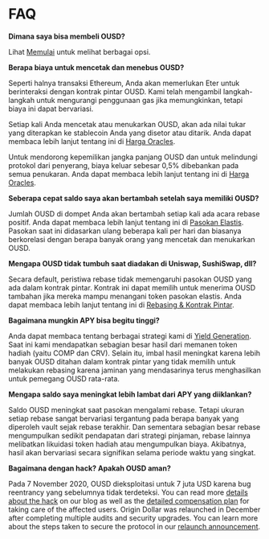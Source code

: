 # FAQ

**Dimana saya bisa membeli OUSD?**

Lihat [Memulai](https://docs.ousd.com/getting-started) untuk melihat berbagai opsi.

**Berapa biaya untuk mencetak dan menebus OUSD?**

Seperti halnya transaksi Ethereum, Anda akan memerlukan Eter untuk berinteraksi dengan kontrak pintar OUSD. Kami telah mengambil langkah-langkah untuk mengurangi penggunaan gas jika memungkinkan, tetapi biaya ini dapat bervariasi.

Setiap kali Anda mencetak atau menukarkan OUSD, akan ada nilai tukar yang diterapkan ke stablecoin Anda yang disetor atau ditarik. Anda dapat membaca lebih lanjut tentang ini di [Harga Oracles](https://docs.ousd.com/core-concepts/price-oracles).

Untuk mendorong kepemilikan jangka panjang OUSD dan untuk melindungi protokol dari penyerang, biaya keluar sebesar 0,5% dibebankan pada semua penukaran. Anda dapat membaca lebih lanjut tentang ini di [Harga Oracles](https://docs.ousd.com/how-it-works).

**Seberapa cepat saldo saya akan bertambah setelah saya memiliki OUSD?**

Jumlah OUSD di dompet Anda akan bertambah setiap kali ada acara rebase positif. Anda dapat membaca lebih lanjut tentang ini di [ Pasokan Elastis](https://docs.ousd.com/core-concepts/elastic-supply). Pasokan saat ini didasarkan ulang beberapa kali per hari dan biasanya berkorelasi dengan berapa banyak orang yang mencetak dan menukarkan OUSD.

**Mengapa OUSD tidak tumbuh saat diadakan di Uniswap, SushiSwap, dll?**

Secara default, peristiwa rebase tidak memengaruhi pasokan OUSD yang ada dalam kontrak pintar. Kontrak ini dapat memilih untuk menerima OUSD tambahan jika mereka mampu menangani token pasokan elastis. Anda dapat membaca lebih lanjut tentang ini di [Rebasing & Kontrak Pintar](https://docs.ousd.com/core-concepts/elastic-supply/rebasing-and-smart-contracts).

**Bagaimana mungkin APY bisa begitu tinggi?**

Anda dapat membaca tentang berbagai strategi kami di [Yield Generation](https://docs.ousd.com/core-concepts/yield-generation). Saat ini kami mendapatkan sebagian besar hasil dari memanen token hadiah \(yaitu COMP dan CRV\). Selain itu, imbal hasil meningkat karena lebih banyak OUSD ditahan dalam kontrak pintar yang tidak memilih untuk melakukan rebasing karena jaminan yang mendasarinya terus menghasilkan untuk pemegang OUSD rata-rata.

**Mengapa saldo saya meningkat lebih lambat dari APY yang diiklankan?**

Saldo OUSD meningkat saat pasokan mengalami rebase. Tetapi ukuran setiap rebase sangat bervariasi tergantung pada berapa banyak yang diperoleh vault sejak rebase terakhir. Dan sementara sebagian besar rebase mengumpulkan sedikit pendapatan dari strategi pinjaman, rebase lainnya melibatkan likuidasi token hadiah atau mengumpulkan biaya. Akibatnya, hasil akan bervariasi secara signifikan selama periode waktu yang singkat.

**Bagaimana dengan hack? Apakah OUSD aman?**

Pada 7 November 2020, OUSD dieksploitasi untuk 7 juta USD karena bug reentrancy yang sebelumnya tidak terdeteksi. You can read more [details about the hack](https://medium.com/originprotocol/urgent-ousd-has-hacked-and-there-has-been-a-loss-of-funds-7b8c4a7d534c) on our blog as well as the [detailed compensation plan](https://medium.com/originprotocol/origin-dollar-ousd-detailed-compensation-plan-faa73f87442e) for taking care of the affected users. Origin Dollar was relaunched in December after completing multiple audits and security upgrades. You can learn more about the steps taken to secure the protocol in our [relaunch announcement](https://medium.com/originprotocol/origin-dollar-ousd-is-back-b8ee0c601dad).

